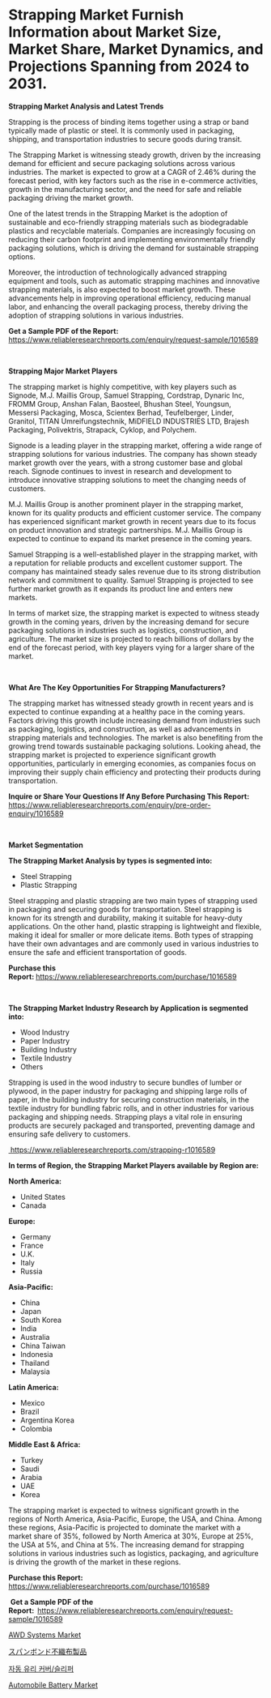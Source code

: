 <p><h1>Strapping Market Furnish Information about Market Size, Market Share, Market Dynamics, and Projections Spanning from 2024 to 2031.</h1></p><p><strong>Strapping Market Analysis and Latest Trends</strong></p>
<p><p>Strapping is the process of binding items together using a strap or band typically made of plastic or steel. It is commonly used in packaging, shipping, and transportation industries to secure goods during transit.</p><p>The Strapping Market is witnessing steady growth, driven by the increasing demand for efficient and secure packaging solutions across various industries. The market is expected to grow at a CAGR of 2.46% during the forecast period, with key factors such as the rise in e-commerce activities, growth in the manufacturing sector, and the need for safe and reliable packaging driving the market growth.</p><p>One of the latest trends in the Strapping Market is the adoption of sustainable and eco-friendly strapping materials such as biodegradable plastics and recyclable materials. Companies are increasingly focusing on reducing their carbon footprint and implementing environmentally friendly packaging solutions, which is driving the demand for sustainable strapping options.</p><p>Moreover, the introduction of technologically advanced strapping equipment and tools, such as automatic strapping machines and innovative strapping materials, is also expected to boost market growth. These advancements help in improving operational efficiency, reducing manual labor, and enhancing the overall packaging process, thereby driving the adoption of strapping solutions in various industries.</p></p>
<p><strong>Get a Sample PDF of the Report:&nbsp;</strong> <a href="https://www.reliableresearchreports.com/enquiry/request-sample/1016589">https://www.reliableresearchreports.com/enquiry/request-sample/1016589</a></p>
<p>&nbsp;</p>
<p><strong>Strapping Major Market Players</strong></p>
<p><p>The strapping market is highly competitive, with key players such as Signode, M.J. Maillis Group, Samuel Strapping, Cordstrap, Dynaric Inc, FROMM Group, Anshan Falan, Baosteel, Bhushan Steel, Youngsun, Messersì Packaging, Mosca, Scientex Berhad, Teufelberger, Linder, Granitol, TITAN Umreifungstechnik, MiDFIELD INDUSTRIES LTD, Brajesh Packaging, Polivektris, Strapack, Cyklop, and Polychem.</p><p>Signode is a leading player in the strapping market, offering a wide range of strapping solutions for various industries. The company has shown steady market growth over the years, with a strong customer base and global reach. Signode continues to invest in research and development to introduce innovative strapping solutions to meet the changing needs of customers.</p><p>M.J. Maillis Group is another prominent player in the strapping market, known for its quality products and efficient customer service. The company has experienced significant market growth in recent years due to its focus on product innovation and strategic partnerships. M.J. Maillis Group is expected to continue to expand its market presence in the coming years.</p><p>Samuel Strapping is a well-established player in the strapping market, with a reputation for reliable products and excellent customer support. The company has maintained steady sales revenue due to its strong distribution network and commitment to quality. Samuel Strapping is projected to see further market growth as it expands its product line and enters new markets.</p><p>In terms of market size, the strapping market is expected to witness steady growth in the coming years, driven by the increasing demand for secure packaging solutions in industries such as logistics, construction, and agriculture. The market size is projected to reach billions of dollars by the end of the forecast period, with key players vying for a larger share of the market.</p></p>
<p>&nbsp;</p>
<p><strong>What Are The Key Opportunities For Strapping Manufacturers?</strong></p>
<p><p>The strapping market has witnessed steady growth in recent years and is expected to continue expanding at a healthy pace in the coming years. Factors driving this growth include increasing demand from industries such as packaging, logistics, and construction, as well as advancements in strapping materials and technologies. The market is also benefiting from the growing trend towards sustainable packaging solutions. Looking ahead, the strapping market is projected to experience significant growth opportunities, particularly in emerging economies, as companies focus on improving their supply chain efficiency and protecting their products during transportation.</p></p>
<p><strong>Inquire or Share Your Questions If Any Before Purchasing This Report:</strong> <a href="https://www.reliableresearchreports.com/enquiry/pre-order-enquiry/1016589">https://www.reliableresearchreports.com/enquiry/pre-order-enquiry/1016589</a></p>
<p>&nbsp;</p>
<p><strong>Market Segmentation</strong></p>
<p><strong>The Strapping Market Analysis by types is segmented into:</strong></p>
<p><ul><li>Steel Strapping</li><li>Plastic Strapping</li></ul></p>
<p><p>Steel strapping and plastic strapping are two main types of strapping used in packaging and securing goods for transportation. Steel strapping is known for its strength and durability, making it suitable for heavy-duty applications. On the other hand, plastic strapping is lightweight and flexible, making it ideal for smaller or more delicate items. Both types of strapping have their own advantages and are commonly used in various industries to ensure the safe and efficient transportation of goods.</p></p>
<p><strong>Purchase this Report:&nbsp;</strong><a href="https://www.reliableresearchreports.com/purchase/1016589">https://www.reliableresearchreports.com/purchase/1016589</a></p>
<p>&nbsp;</p>
<p><strong>The Strapping Market Industry Research by Application is segmented into:</strong></p>
<p><ul><li>Wood Industry</li><li>Paper Industry</li><li>Building Industry</li><li>Textile Industry</li><li>Others</li></ul></p>
<p><p>Strapping is used in the wood industry to secure bundles of lumber or plywood, in the paper industry for packaging and shipping large rolls of paper, in the building industry for securing construction materials, in the textile industry for bundling fabric rolls, and in other industries for various packaging and shipping needs. Strapping plays a vital role in ensuring products are securely packaged and transported, preventing damage and ensuring safe delivery to customers.</p></p>
<p><a href="https://www.reliableresearchreports.com/strapping-r1016589">&nbsp;https://www.reliableresearchreports.com/strapping-r1016589</a></p>
<p><strong>In terms of Region, the Strapping Market Players available by Region are:</strong></p>
<p>
    <p> <strong> North America: </strong>
        <ul>
            <li>United States</li>
            <li>Canada</li>
        </ul>
        </p> 
    <p> <strong> Europe: </strong>
        <ul>
            <li>Germany</li>
            <li>France</li>
            <li>U.K.</li>
            <li>Italy</li>
            <li>Russia</li>
        </ul>
        </p> 
    <p> <strong> Asia-Pacific: </strong>
        <ul>
            <li>China</li>
            <li>Japan</li>
            <li>South Korea</li>
            <li>India</li>
            <li>Australia</li>
            <li>China Taiwan</li>
            <li>Indonesia</li>
            <li>Thailand</li>
            <li>Malaysia</li>
        </ul>
        </p> 
    <p> <strong> Latin America: </strong>
        <ul>
            <li>Mexico</li>
            <li>Brazil</li>
            <li>Argentina Korea</li>
            <li>Colombia</li>
        </ul>
        </p> 
    <p> <strong> Middle East & Africa: </strong>
        <ul>
            <li>Turkey</li>
            <li>Saudi</li>
            <li>Arabia</li>
            <li>UAE</li>
            <li>Korea</li>
        </ul>
    </p>
    </p>
<p><p>The strapping market is expected to witness significant growth in the regions of North America, Asia-Pacific, Europe, the USA, and China. Among these regions, Asia-Pacific is projected to dominate the market with a market share of 35%, followed by North America at 30%, Europe at 25%, the USA at 5%, and China at 5%. The increasing demand for strapping solutions in various industries such as logistics, packaging, and agriculture is driving the growth of the market in these regions.</p></p>
<p><strong>Purchase this Report: </strong><a href="https://www.reliableresearchreports.com/purchase/1016589">https://www.reliableresearchreports.com/purchase/1016589</a></p>
<p>&nbsp;<strong>Get a Sample PDF of the Report:&nbsp;&nbsp;</strong><a href="https://www.reliableresearchreports.com/enquiry/request-sample/1016589">https://www.reliableresearchreports.com/enquiry/request-sample/1016589</a></p>
<p><strong></strong></p>
<p><p><a href="https://github.com/caominhtri712020/Market-Research-Report-List-1/blob/main/awd-systems-market.md">AWD Systems Market</a></p><p><a href="https://github.com/AbigaleHuel/Market-Research-Report-List-1/blob/main/6363963128406.md">スパンボンド不織布製品</a></p><p><a href="https://github.com/royErdmtyan906778/Market-Research-Report-List-2/blob/main/1180964115691.md">자동 유리 커버/슬리퍼</a></p><p><a href="https://github.com/lamhaoka57/Market-Research-Report-List-1/blob/main/automobile-battery-market.md">Automobile Battery Market</a></p></p>